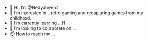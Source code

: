 - 👋 Hi, I’m @Nedyahwerd
- 👀 I’m interested in ...retro gaming and recapturing games from my childhood.
- 🌱 I’m currently learning ...H
- 💞️ I’m looking to collaborate on ...
- 📫 How to reach me ...

<!---
Nedyahwerd/Nedyahwerd is a ✨ special ✨ repository because its `README.md` (this file) appears on your GitHub profile.
You can click the Preview link to take a look at your changes.
--->
